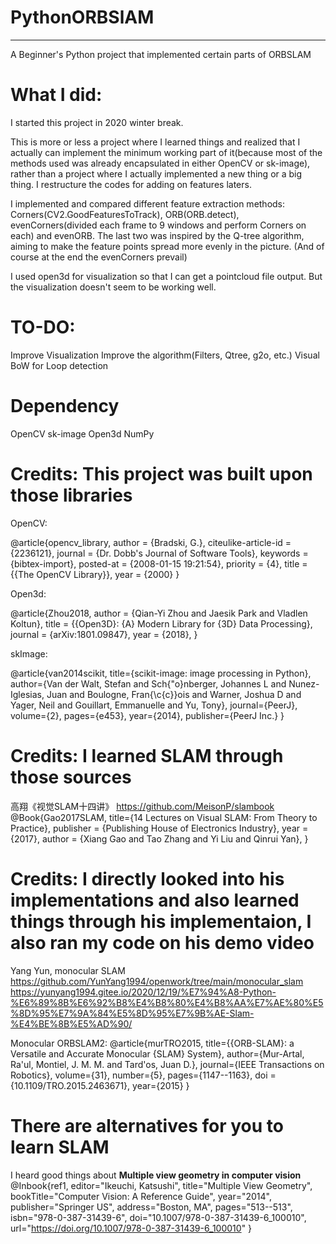 # PythonORBSlAM
--------------------
A Beginner's Python project that implemented certain parts of ORBSLAM

# What I did:
I started this project in 2020 winter break.

This is more or less a project where I learned things and realized that I actually can implement the minimum working part of it(because most of the methods used was already encapsulated in either OpenCV or sk-image), rather than a project where I actually implemented a new thing or a big thing. I restructure the codes for adding on features laters. 

I implemented and compared different feature extraction methods: Corners(CV2.GoodFeaturesToTrack), ORB(ORB.detect), evenCorners(divided each frame to 9 windows and perform Corners on each) and evenORB. The last two was inspired by the Q-tree algorithm, aiming to make the feature points spread more evenly in the picture. (And of course at the end the evenCorners prevail)

I used open3d for visualization so that I can get a pointcloud file output. But the visualization doesn't seem to be working well. 

# TO-DO:
Improve Visualization
Improve the algorithm(Filters, Qtree, g2o, etc.)
Visual BoW for Loop detection

# Dependency
OpenCV
sk-image
Open3d
NumPy

# Credits: This project was built upon those libraries

OpenCV:

@article{opencv_library,
    author = {Bradski, G.},
    citeulike-article-id = {2236121},
    journal = {Dr. Dobb's Journal of Software Tools},
    keywords = {bibtex-import},
    posted-at = {2008-01-15 19:21:54},
    priority = {4},
    title = {{The OpenCV Library}},
    year = {2000}
}

Open3d:

@article{Zhou2018,
    author    = {Qian-Yi Zhou and Jaesik Park and Vladlen Koltun},
    title     = {{Open3D}: {A} Modern Library for {3D} Data Processing},
    journal   = {arXiv:1801.09847},
    year      = {2018},
}

skImage:

@article{van2014scikit,
  title={scikit-image: image processing in Python},
  author={Van der Walt, Stefan and Sch{\"o}nberger, Johannes L and Nunez-Iglesias, Juan and Boulogne, Fran{\c{c}}ois and Warner, Joshua D and Yager, Neil and Gouillart, Emmanuelle and Yu, Tony},
  journal={PeerJ},
  volume={2},
  pages={e453},
  year={2014},
  publisher={PeerJ Inc.}
}



# Credits: I learned SLAM through those sources
高翔《视觉SLAM十四讲》 https://github.com/MeisonP/slambook
@Book{Gao2017SLAM, title={14 Lectures on Visual SLAM: From Theory to Practice}, publisher = {Publishing House of Electronics Industry}, year = {2017}, author = {Xiang Gao and Tao Zhang and Yi Liu and Qinrui Yan}, }

# Credits: I directly looked into his implementations and also learned things through his implementaion, I also ran my code on his demo video
Yang Yun, monocular SLAM
https://github.com/YunYang1994/openwork/tree/main/monocular_slam
https://yunyang1994.gitee.io/2020/12/19/%E7%94%A8-Python-%E6%89%8B%E6%92%B8%E4%B8%80%E4%B8%AA%E7%AE%80%E5%8D%95%E7%9A%84%E5%8D%95%E7%9B%AE-Slam-%E4%BE%8B%E5%AD%90/

Monocular ORBSLAM2:
@article{murTRO2015,
  title={{ORB-SLAM}: a Versatile and Accurate Monocular {SLAM} System},
  author={Mur-Artal, Ra\'ul, Montiel, J. M. M. and Tard\'os, Juan D.},
  journal={IEEE Transactions on Robotics},
  volume={31},
  number={5},
  pages={1147--1163},
  doi = {10.1109/TRO.2015.2463671},
  year={2015}
 }

# There are alternatives for you to learn SLAM
I heard good things about **Multiple view geometry in computer vision**
@Inbook{ref1,
editor="Ikeuchi, Katsushi",
title="Multiple View Geometry",
bookTitle="Computer Vision: A Reference Guide",
year="2014",
publisher="Springer US",
address="Boston, MA",
pages="513--513",
isbn="978-0-387-31439-6",
doi="10.1007/978-0-387-31439-6_100010",
url="https://doi.org/10.1007/978-0-387-31439-6_100010"
}


